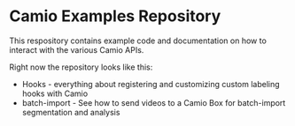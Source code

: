 Camio Examples Repository
===================

This respository contains example code and documentation on how to interact with the various Camio APIs.

Right now the repository looks like this:

 - Hooks - everything about registering and customizing custom labeling hooks with Camio
 - batch-import - See how to send videos to a Camio Box for batch-import segmentation and analysis
